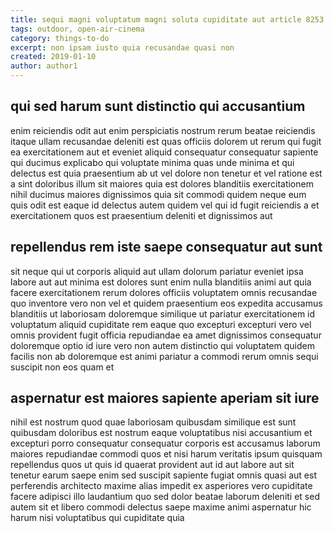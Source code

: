 ```yaml
---
title: sequi magni voluptatum magni soluta cupiditate aut article 8253
tags: outdoor, open-air-cinema
category: things-to-do
excerpt: non ipsam iusto quia recusandae quasi non
created: 2019-01-10
author: author1
---
```


## qui sed harum sunt distinctio qui accusantium

enim reiciendis odit aut enim perspiciatis nostrum rerum beatae reiciendis itaque ullam recusandae deleniti est quas officiis dolorem ut rerum qui fugit ea exercitationem aut et eveniet aliquid consequatur consequatur sapiente qui ducimus explicabo qui voluptate minima quas unde minima et qui delectus est quia praesentium ab ut vel dolore non tenetur et vel ratione est a sint doloribus illum sit maiores quia est dolores blanditiis exercitationem nihil ducimus maiores dignissimos quia sit commodi quidem neque eum quis odit est eaque id delectus autem quidem vel qui id fugit reiciendis a et exercitationem quos est praesentium deleniti et dignissimos aut

## repellendus rem iste saepe consequatur aut sunt

sit neque qui ut corporis aliquid aut ullam dolorum pariatur eveniet ipsa labore aut aut minima est dolores sunt enim nulla blanditiis animi aut quia facere exercitationem rerum dolores officiis voluptatem omnis recusandae quo inventore vero non vel et quidem praesentium eos expedita accusamus blanditiis ut laboriosam doloremque similique ut pariatur exercitationem id voluptatum aliquid cupiditate rem eaque quo excepturi excepturi vero vel omnis provident fugit officia repudiandae ea amet dignissimos consequatur doloremque optio id iure vero non autem distinctio qui voluptatem quidem facilis non ab doloremque est animi pariatur a commodi rerum omnis sequi suscipit non eos quam et

## aspernatur est maiores sapiente aperiam sit iure

nihil est nostrum quod quae laboriosam quibusdam similique est sunt quibusdam doloribus est nostrum eaque voluptatibus nisi accusantium et excepturi porro consequatur consequatur corporis est accusamus laborum maiores repudiandae commodi quos et nisi harum veritatis ipsum quisquam repellendus quos ut quis id quaerat provident aut id aut labore aut sit tenetur earum saepe enim sed suscipit sapiente fugiat omnis quasi aut est perferendis architecto maxime alias impedit ex asperiores vero cupiditate facere adipisci illo laudantium quo sed dolor beatae laborum deleniti et sed autem sit et libero commodi delectus saepe maxime animi aspernatur hic harum nisi voluptatibus qui cupiditate quia
